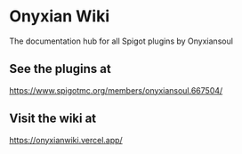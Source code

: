 # Onyxian Wiki

The documentation hub for all Spigot plugins by Onyxiansoul

## See the plugins at

https://www.spigotmc.org/members/onyxiansoul.667504/


## Visit the wiki at

https://onyxianwiki.vercel.app/
